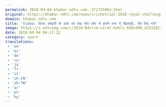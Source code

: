 ```yaml
---
permalink: 2018-04-04-khabar.ndtv.com--271725963.html
original: https://khabar.ndtv.com/news/cricket/ipl-2018-royal-challengers-bangalore-virat-kohli-dance-viral-on-internet-1832554
domain: khabar.ndtv.com
title: 'Video: विराट कोहली के डांस को देख जोर-जोर से हंसने लगा ये खिलाड़ी, ऐसे लिए मजे'
image: https://i.ndtvimg.com/i/2018-04/rcb-virat-kohli_650x400_81522813094.jpg
date: 2018-04-04 04:17:22
category: sport
translations: 
 - 'en'
 - 'es'
 - 'de'
 - 'ru'
 - 'ja'
 - 'fr'
 - 'it'
 - 'zh-CN'
 - 'zh-TW'
 - 'ar'
 - 'pt'
 - 'hy'
---
```


